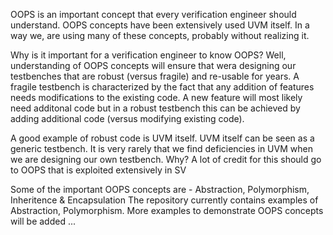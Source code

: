 OOPS is an important concept that every verification engineer should understand.
OOPS concepts have been extensively used UVM itself.
In a way we, are using many of these concepts, probably without realizing it.

Why is it important for a verification engineer to know OOPS?
Well, understanding of OOPS concepts will ensure that wera designing our testbenches that are robust (versus fragile) and re-usable for years. A fragile testbench is characterized by the fact that any addition of features needs modifications to the existing code.
A new feature will most likely need additonal code but in a robust testbench this can be achieved by adding additional code (versus modifying existing code).

A good example of robust code is UVM itself. UVM itself can be seen as a generic testbench.
It is very rarely that we find deficiencies in UVM when we are designing our own testbench. 
Why? A lot of credit for this should go to OOPS that is exploited extensively in SV

Some of the important OOPS concepts are - Abstraction, Polymorphism, Inheritence & Encapsulation
The repository currently contains examples of Abstraction, Polymorphism. 
More examples to demonstrate OOPS concepts will be added ...
